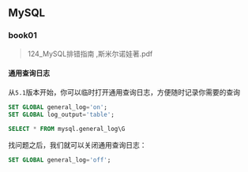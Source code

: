 

## MySQL

### book01

> 124_MySQL排错指南 ,斯米尔诺娃著.pdf

#### 通用查询日志

从`5.1`版本开始，你可以临时打开通用查询日志，方便随时记录你需要的查询

```sql
SET GLOBAL general_log='on';
SET GLOBAL log_output='table';

SELECT * FROM mysql.general_log\G
```

找问题之后，我们就可以关闭通用查询日志：

```sql
SET GLOBAL general_log='off';
```














